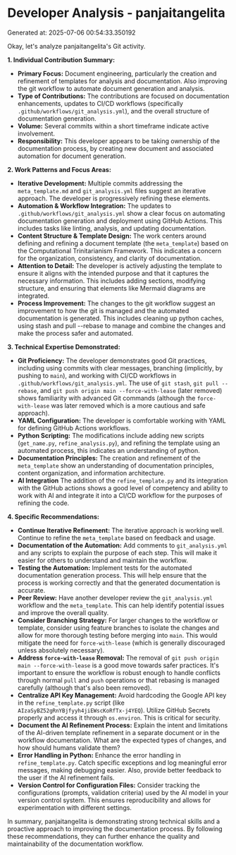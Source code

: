 # Developer Analysis - panjaitangelita
Generated at: 2025-07-06 00:54:33.350192

Okay, let's analyze panjaitangelita's Git activity.

**1. Individual Contribution Summary:**

*   **Primary Focus:**  Document engineering, particularly the creation and refinement of templates for analysis and documentation. Also improving the git workflow to automate document generation and analysis.
*   **Type of Contributions:**  The contributions are focused on documentation enhancements, updates to CI/CD workflows (specifically `.github/workflows/git_analysis.yml`), and the overall structure of documentation generation.
*   **Volume:**  Several commits within a short timeframe indicate active involvement.
*   **Responsibility:** This developer appears to be taking ownership of the documentation process, by creating new document and associated automation for document generation.

**2. Work Patterns and Focus Areas:**

*   **Iterative Development:**  Multiple commits addressing the `meta_template.md` and `git_analysis.yml` files suggest an iterative approach. The developer is progressively refining these elements.
*   **Automation & Workflow Integration:** The updates to `.github/workflows/git_analysis.yml` show a clear focus on automating documentation generation and deployment using GitHub Actions.  This includes tasks like linting, analysis, and updating documentation.
*   **Content Structure & Template Design:**  The work centers around defining and refining a document template (the `meta_template`) based on the Computational Trinitarianism Framework. This indicates a concern for the organization, consistency, and clarity of documentation.
*   **Attention to Detail:**  The developer is actively adjusting the template to ensure it aligns with the intended purpose and that it captures the necessary information.  This includes adding sections, modifying structure, and ensuring that elements like Mermaid diagrams are integrated.
*   **Process Improvement:** The changes to the git workflow suggest an improvement to how the git is managed and the automated documentation is generated. This includes cleaning up python caches, using stash and pull --rebase to manage and combine the changes and make the process safer and automated.

**3. Technical Expertise Demonstrated:**

*   **Git Proficiency:**  The developer demonstrates good Git practices, including using commits with clear messages, branching (implicitly, by pushing to `main`), and working with CI/CD workflows in `.github/workflows/git_analysis.yml`.  The use of `git stash`, `git pull --rebase`, and `git push origin main --force-with-lease` (later removed) shows familiarity with advanced Git commands (although the `force-with-lease` was later removed which is a more cautious and safe approach).
*   **YAML Configuration:**  The developer is comfortable working with YAML for defining GitHub Actions workflows.
*   **Python Scripting:**  The modifications include adding new scripts (`get_name.py`, `refine_analysis.py`), and refining the template using an automated process, this indicates an understanding of python.
*   **Documentation Principles:**  The creation and refinement of the `meta_template` show an understanding of documentation principles, content organization, and information architecture.
*   **AI Integration**  The addition of the `refine_template.py` and its integration with the GitHub actions shows a good level of competency and ability to work with AI and integrate it into a CI/CD workflow for the purposes of refining the code.

**4. Specific Recommendations:**

*   **Continue Iterative Refinement:** The iterative approach is working well. Continue to refine the `meta_template` based on feedback and usage.
*   **Documentation of the Automation:** Add comments to `git_analysis.yml` and any scripts to explain the purpose of each step. This will make it easier for others to understand and maintain the workflow.
*   **Testing the Automation:** Implement tests for the automated documentation generation process. This will help ensure that the process is working correctly and that the generated documentation is accurate.
*   **Peer Review:**  Have another developer review the `git_analysis.yml` workflow and the `meta_template`. This can help identify potential issues and improve the overall quality.
*   **Consider Branching Strategy:** For larger changes to the workflow or template, consider using feature branches to isolate the changes and allow for more thorough testing before merging into `main`.  This would mitigate the need for `force-with-lease` (which is generally discouraged unless absolutely necessary).
*   **Address `force-with-lease` Removal:** The removal of `git push origin main --force-with-lease` is a good move towards safer practices. It's important to ensure the workflow is robust enough to handle conflicts through normal `pull` and `push` operations or that rebasing is managed carefully (although that's also been removed).
*   **Centralize API Key Management:** Avoid hardcoding the Google API key in the `refine_template.py` script (like `AIzaSyBZ52gRnYBjfyyh4jiEWscKoRfTx-j4YEQ`). Utilize GitHub Secrets properly and access it through `os.environ`.  This is critical for security.
* **Document the AI Refinement Process:** Explain the intent and limitations of the AI-driven template refinement in a separate document or in the workflow documentation. What are the expected types of changes, and how should humans validate them?
*   **Error Handling in Python:** Enhance the error handling in `refine_template.py`.  Catch specific exceptions and log meaningful error messages, making debugging easier.  Also, provide better feedback to the user if the AI refinement fails.
* **Version Control for Configuration Files:** Consider tracking the configurations (prompts, validation criteria) used by the AI model in your version control system. This ensures reproducibility and allows for experimentation with different settings.

In summary, panjaitangelita is demonstrating strong technical skills and a proactive approach to improving the documentation process. By following these recommendations, they can further enhance the quality and maintainability of the documentation workflow.
